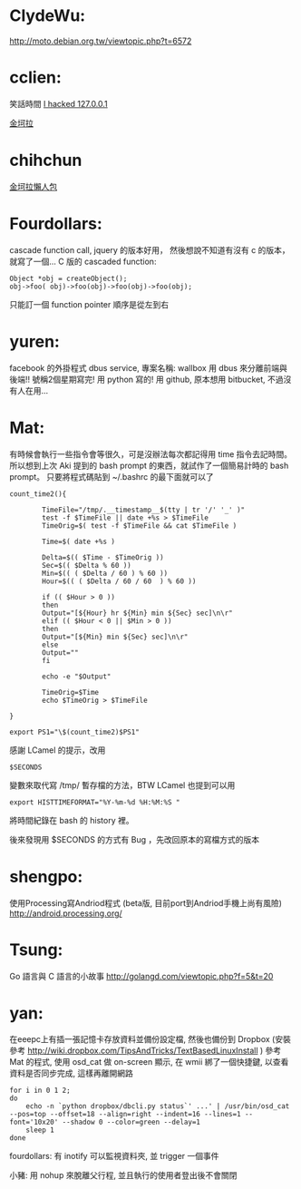 


# ClydeWu:

<http://moto.debian.org.tw/viewtopic.php?t=6572>  

# cclien:

笑話時間
[I hacked 127.0.0.1](http://moto.debian.org.tw/viewtopic.php?t=6572)

[金坷拉](http://www.youtube.com/results?search_query=%E9%87%91%E5%9D%B7%E6%8B%89&search_type=&aq=f)
# chihchun

[金坷拉懶人包](http://dreamyeh.pixnet.net/blog/post/25532446)

# Fourdollars:

cascade function call, jquery 的版本好用，
然後想說不知道有沒有 c 的版本，就寫了一個...
C 版的 cascaded function:


    Object *obj = createObject();
    obj->foo( obj)->foo(obj)->foo(obj)->foo(obj);


只能訂一個 function pointer 
順序是從左到右

# yuren:

facebook 的外掛程式
dbus service, 
專案名稱: wallbox 
用 dbus 來分離前端與後端!!
號稱2個星期寫完!
用 python 寫的!
用 github, 原本想用 bitbucket, 不過沒有人在用...

# Mat:

有時候會執行一些指令會等很久，可是沒辦法每次都記得用 time 指令去記時間。
所以想到上次 Aki 提到的 bash prompt 的東西，就試作了一個簡易計時的 bash prompt。
只要將程式碼貼到 ~/.bashrc 的最下面就可以了


    count_time2(){
    
            TimeFile="/tmp/.__timestamp__$(tty | tr '/' '_' )"
            test -f $TimeFile || date +%s > $TimeFile
            TimeOrig=$( test -f $TimeFile && cat $TimeFile )
    
            Time=$( date +%s )
    
            Delta=$(( $Time - $TimeOrig ))
            Sec=$(( $Delta % 60 ))
            Min=$(( ( $Delta / 60 ) % 60 ))
            Hour=$(( ( $Delta / 60 / 60  ) % 60 ))
    
            if (( $Hour > 0 ))
            then
            Output="[${Hour} hr ${Min} min ${Sec} sec]\n\r"
            elif (( $Hour < 0 || $Min > 0 ))
            then
            Output="[${Min} min ${Sec} sec]\n\r"
            else
            Output=""
            fi
    
            echo -e "$Output"
    
            TimeOrig=$Time
            echo $TimeOrig > $TimeFile
    
    }
    
    export PS1="\$(count_time2)$PS1"


感謝 LCamel 的提示，改用

    $SECONDS
 變數來取代寫 /tmp/ 暫存檔的方法，BTW LCamel 也提到可以用

    export HISTTIMEFORMAT="%Y-%m-%d %H:%M:%S "

將時間紀錄在 bash 的 history 裡。

後來發現用 $SECONDS 的方式有 Bug ，先改回原本的寫檔方式的版本


# shengpo:

使用Processing寫Andriod程式 (beta版, 目前port到Andriod手機上尚有風險)
<http://android.processing.org/>  

# Tsung:

Go 語言與 C 語言的小故事
<http://golangd.com/viewtopic.php?f=5&t=20>  

# yan:

在eeepc上有插一張記憶卡存放資料並備份設定檔, 然後也備份到 Dropbox (安裝參考 <http://wiki.dropbox.com/TipsAndTricks/TextBasedLinuxInstall>  )
參考 Mat 的程式, 使用 osd_cat 做 on-screen 顯示, 在 wmii 綁了一個快捷鍵, 以查看資料是否同步完成, 這樣再離開網路 


    for i in 0 1 2;
    do
    	echo -n `python dropbox/dbcli.py status`' ...' | /usr/bin/osd_cat --pos=top --offset=18 --align=right --indent=16 --lines=1 --font='10x20' --shadow 0 --color=green --delay=1
    	sleep 1
    done


fourdollars: 有 inotify 可以監視資料夾, 並 trigger 一個事件

小豬: 用 nohup 來脫離父行程, 並且執行的使用者登出後不會關閉